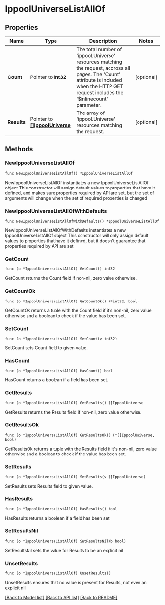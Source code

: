 # IppoolUniverseListAllOf

## Properties

Name | Type | Description | Notes
------------ | ------------- | ------------- | -------------
**Count** | Pointer to **int32** | The total number of &#39;ippool.Universe&#39; resources matching the request, accross all pages. The &#39;Count&#39; attribute is included when the HTTP GET request includes the &#39;$inlinecount&#39; parameter. | [optional] 
**Results** | Pointer to [**[]IppoolUniverse**](IppoolUniverse.md) | The array of &#39;ippool.Universe&#39; resources matching the request. | [optional] 

## Methods

### NewIppoolUniverseListAllOf

`func NewIppoolUniverseListAllOf() *IppoolUniverseListAllOf`

NewIppoolUniverseListAllOf instantiates a new IppoolUniverseListAllOf object
This constructor will assign default values to properties that have it defined,
and makes sure properties required by API are set, but the set of arguments
will change when the set of required properties is changed

### NewIppoolUniverseListAllOfWithDefaults

`func NewIppoolUniverseListAllOfWithDefaults() *IppoolUniverseListAllOf`

NewIppoolUniverseListAllOfWithDefaults instantiates a new IppoolUniverseListAllOf object
This constructor will only assign default values to properties that have it defined,
but it doesn't guarantee that properties required by API are set

### GetCount

`func (o *IppoolUniverseListAllOf) GetCount() int32`

GetCount returns the Count field if non-nil, zero value otherwise.

### GetCountOk

`func (o *IppoolUniverseListAllOf) GetCountOk() (*int32, bool)`

GetCountOk returns a tuple with the Count field if it's non-nil, zero value otherwise
and a boolean to check if the value has been set.

### SetCount

`func (o *IppoolUniverseListAllOf) SetCount(v int32)`

SetCount sets Count field to given value.

### HasCount

`func (o *IppoolUniverseListAllOf) HasCount() bool`

HasCount returns a boolean if a field has been set.

### GetResults

`func (o *IppoolUniverseListAllOf) GetResults() []IppoolUniverse`

GetResults returns the Results field if non-nil, zero value otherwise.

### GetResultsOk

`func (o *IppoolUniverseListAllOf) GetResultsOk() (*[]IppoolUniverse, bool)`

GetResultsOk returns a tuple with the Results field if it's non-nil, zero value otherwise
and a boolean to check if the value has been set.

### SetResults

`func (o *IppoolUniverseListAllOf) SetResults(v []IppoolUniverse)`

SetResults sets Results field to given value.

### HasResults

`func (o *IppoolUniverseListAllOf) HasResults() bool`

HasResults returns a boolean if a field has been set.

### SetResultsNil

`func (o *IppoolUniverseListAllOf) SetResultsNil(b bool)`

 SetResultsNil sets the value for Results to be an explicit nil

### UnsetResults
`func (o *IppoolUniverseListAllOf) UnsetResults()`

UnsetResults ensures that no value is present for Results, not even an explicit nil

[[Back to Model list]](../README.md#documentation-for-models) [[Back to API list]](../README.md#documentation-for-api-endpoints) [[Back to README]](../README.md)


